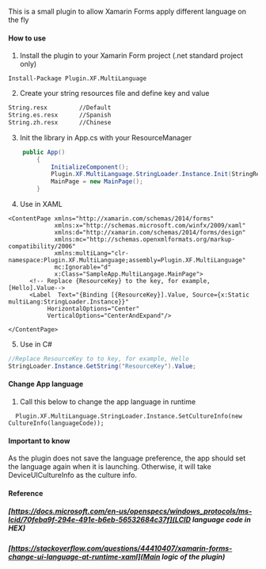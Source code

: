 This is a small plugin to allow Xamarin Forms apply different language on the fly

#### How to use
1. Install the plugin to your Xamarin Form project (.net standard project only)
```
Install-Package Plugin.XF.MultiLanguage
```

2. Create your string resources file and define key and value
```XML
String.resx         //Default
String.es.resx      //Spanish
String.zh.resx      //Chinese
```

3. Init the library in App.cs with your ResourceManager
```C#
    public App()
        {
            InitializeComponent();
            Plugin.XF.MultiLanguage.StringLoader.Instance.Init(StringRes.ResourceManager);
            MainPage = new MainPage();
        }
```

4. Use in XAML
```XAML
<ContentPage xmlns="http://xamarin.com/schemas/2014/forms"
             xmlns:x="http://schemas.microsoft.com/winfx/2009/xaml"
             xmlns:d="http://xamarin.com/schemas/2014/forms/design"
             xmlns:mc="http://schemas.openxmlformats.org/markup-compatibility/2006"
             xmlns:multiLang="clr-namespace:Plugin.XF.MultiLanguage;assembly=Plugin.XF.MultiLanguage"
             mc:Ignorable="d"
             x:Class="SampleApp.MultiLangage.MainPage">
      <!-- Replace {ResourceKey} to the key, for example, [Hello].Value-->
      <Label  Text="{Binding [{ResourceKey}].Value, Source={x:Static multiLang:StringLoader.Instance}}" 
           HorizontalOptions="Center"
           VerticalOptions="CenterAndExpand"/>
           
</ContentPage>
```

5. Use in C#
```C#
//Replace ResourceKey to to key, for example, Hello
StringLoader.Instance.GetString("ResourceKey").Value;
```

#### Change App language
1. Call this below to change the app language in runtime
```#C
  Plugin.XF.MultiLanguage.StringLoader.Instance.SetCultureInfo(new CultureInfo(languageCode));
```

#### Important to know
As the plugin does not save the language preference, the app should set the language again when it is launching. Otherwise, it will take DeviceUICultureInfo as the culture info.


#### Reference
##### [https://docs.microsoft.com/en-us/openspecs/windows_protocols/ms-lcid/70feba9f-294e-491e-b6eb-56532684c37f](LCID language code in HEX)
##### [https://stackoverflow.com/questions/44410407/xamarin-forms-change-ui-language-at-runtime-xaml](Main logic of the plugin)

